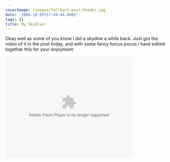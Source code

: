 ```yaml
---
coverImage: /images/fallback-post-header.jpg
date: '2006-10-05T17:49:44.000Z'
tags: []
title: My Skydive!
---
```


Okay well as some of you know i did a skydive a while back. Just got the video of it in the post today, and with some fancy hocus pocus i have edited together this for your enjoyment:

<!-- more -->

<embed width="400" height="320" menu="true" loop="true" play="true" src="/wp-content/uploads/Flash/skydive/flvplayer.swf" pluginspage="https://www.macromedia.com/go/getflashplayer" type="application/x-shockwave-flash"></embed>
